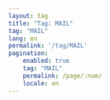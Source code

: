 ```yaml
---
layout: tag
title: "Tag: MAIL"
tag: "MAIL"
lang: en
permalink: '/tag/MAIL'
pagination:
    enabled: true
    tag: "MAIL"
    permalink: /page/:num/
    locale: en
---
```

